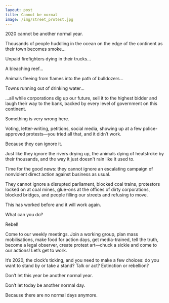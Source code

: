 ```yaml
---
layout: post
title: Cannot be normal 
image: /img/street_protest.jpg
---
```


2020 cannot be another normal year.

Thousands of people huddling in the ocean on the edge of the continent as their town becomes smoke...

Unpaid firefighters dying in their trucks...

A bleaching reef...

Animals fleeing from flames into the path of bulldozers...

Towns running out of drinking water...

…all while corporations dig up our future, sell it to the highest bidder and laugh their way to the bank, backed by every level of government on this continent.

Something is very wrong here.

Voting, letter-writing, petitions, social media, showing up at a few police-approved protests—you tried all that, and it didn’t work.

Because they can ignore it.

Just like they ignore the rivers drying up, the animals dying of heatstroke by their thousands, and the way it just doesn't rain like it used to.

Time for the good news: they cannot ignore an escalating campaign of nonviolent direct action against business as usual.

They cannot ignore a disrupted parliament, blocked coal trains, protestors locked on at coal mines, glue-ons at the offices of dirty corporations, blocked bridges, and people filling our streets and refusing to move.

This has worked before and it will work again.

What can you do?

Rebel!

Come to our weekly meetings. Join a working group, plan mass mobilisations, make food for action days, get media-trained, tell the truth, become a legal observer, create protest art—chuck a sickie and come to our actions! Let’s get to work.

It’s 2020, the clock’s ticking, and you need to make a few choices: do you want to stand by or take a stand? Talk or act? Extinction or rebellion?

Don’t let this year be another normal year.

Don’t let today be another normal day.

Because there are no normal days anymore.
